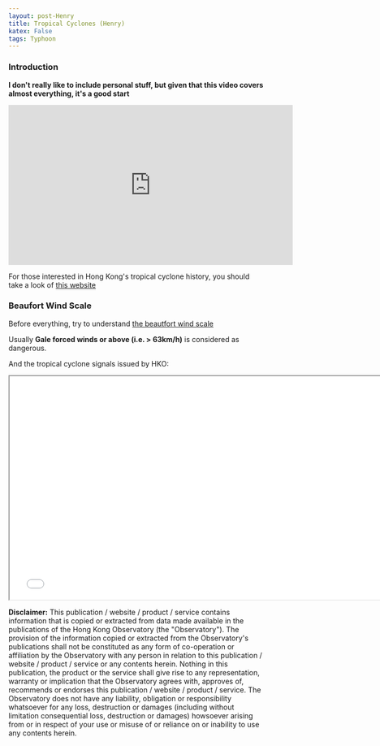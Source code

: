 ```yaml
---
layout: post-Henry
title: Tropical Cyclones (Henry)
katex: False
tags: Typhoon
---
```

### Introduction

**I don't really like to include personal stuff, but given that this video covers almost everything, it's a good start** 

<iframe width="560" height="315" src="https://www.youtube.com/embed/1M6ddj9GdH4" title="YouTube video player" frameborder="0" allow="accelerometer; autoplay; clipboard-write; encrypted-media; gyroscope; picture-in-picture" allowfullscreen></iframe>

For those interested in Hong Kong's tropical cyclone history, you should take a look of [this website](http://www.hkww.org/weather/tcreview.html)

### Beaufort Wind Scale

Before everything, try to understand [the beautfort wind scale](https://www.hko.gov.hk/en/education/weather/wind-and-pressure/00112-beaufort-wind-scale.html) 

Usually **Gale forced winds or above (i.e. > 63km/h)** is considered as dangerous.

And the tropical cyclone signals issued by HKO:

<iframe src="/assets/signal.png" width="150%" height="440px"></iframe>




**Disclaimer:**
This publication / website / product / service contains information that is copied or extracted from data made available in the publications of the Hong Kong Observatory (the "Observatory"). The provision of the information copied or extracted from the Observatory's publications shall not be constituted as any form of co-operation or affiliation by the Observatory with any person in relation to this publication / website / product / service or any contents herein. Nothing in this publication, the product or the service shall give rise to any representation, warranty or implication that the Observatory agrees with, approves of, recommends or endorses this publication / website / product / service. The Observatory does not have any liability, obligation or responsibility whatsoever for any loss, destruction or damages (including without limitation consequential loss, destruction or damages) howsoever arising from or in respect of your use or misuse of or reliance on or inability to use any contents herein.

